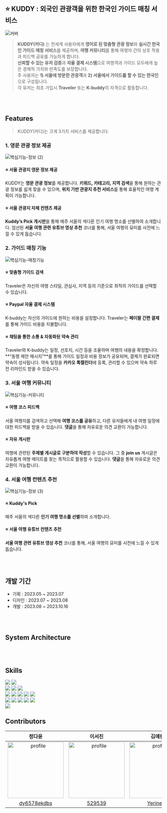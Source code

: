 ## ⭐ KUDDY : 외국인 관광객을 위한 한국인 가이드 매칭 서비스 
![커버](https://github.com/KUDDY-2023/KUDDY-front/assets/81161750/f7d569b6-fc3d-470a-983d-699189484dd5)


> **KUDDY(커디)** 는 전세계 사용자에게 **영어로 된 맞춤형 관광 정보**와 **실시간 한국인 가이드 매칭 서비스**를 제공하며, **여행 커뮤니티**를 통해 여행자 간의 상호 작용과 피드백 공유를 가능하게 합니다. </br>
**신뢰할 수 있는 유저 검증**과 **자율 결제 시스템**으로 여행객과 가이드 모두에게 높은 경제적 가치와 만족도를 보장합니다. </br>
주 사용자는 **1) 서울에 방문한 관광객**과 **2) 서울에서 가이드를 할 수 있는 한국인**으로 구성됩니다. </br>
각 유저는 최초 가입시 **Traveler** 또는 **K-buddy**의 자격으로 활동합니다. 

</br></br>

## Features
> KUDDY(커디)는 크게 3가지 서비스를 제공합니다.


### 1. 영문 관광 정보 제공
![핵심기능-정보 (2)](https://github.com/KUDDY-2023/KUDDY-front/assets/81161750/14d9ba9a-e3bc-41a2-80c1-d319cdc7ae8a)

#### ⭐ 서울 관광지 영문 정보 제공 
KUDDY는 **영문 관광 정보**를 제공합니다. **키워드, 카테고리, 지역 검색**을 통해 원하는 관광 정보를 쉽게 찾을 수 있으며, **위치 기반 관광지 추천 서비스**를 통해 효율적인 여행 계획이 가능합니다. 

#### ⭐ 서울 관광지 자체 컨텐츠 제공 
**Kuddy’s Pick 게시판**을 통해 매주 서울의 색다른 인기 여행 명소를 선별하여 소개합니다. 엄선된 **서울 여행 관련 유튜브 영상 추천** 코너를 통해, 서울 여행의 묘미를 사전에 느낄 수 있게 돕습니다.


### 2. 가이드 매칭 기능
![핵심기능-매칭기능](https://github.com/KUDDY-2023/KUDDY-front/assets/81161750/cd4f28ab-dad6-454e-b42d-147758eaa16d)

#### ⭐ 맞춤형 가이드 검색 
Traveler은 자신의 여행 스타일, 관심사, 지역 등의 기준으로 최적의 가이드를 선택할 수 있습니다. 

#### ⭐ Paypal 자율 결제 시스템
K-buddy는 자신의 가이드에 원하는 비용을 설정합니다. Traveler는 **페이팔 간편 결제**를 통해 가이드 비용을 지불합니다. 

#### ⭐ 채팅을 통한 소통 & 자동화된 약속 관리 
Traveler와 K-buddy는 일정, 선호지, 시간 등을 조율하며 여행의 내용을 확정합니다. 
**“동행 제안 메시지”**를 통해 가이드 일정과 비용 정보가 공유되며, 결제가 완료되면 약속이 성사됩니다. 
약속 일정을 **카카오 톡캘린더**에 등록, 관리할 수 있으며 약속 하루 전 리마인드 받을 수 있습니다. 

### 3. 서울 여행 커뮤니티 
![핵심기능-커뮤니티](https://github.com/KUDDY-2023/KUDDY-front/assets/81161750/0baae9ea-f0d1-49ec-9318-e2d0aa0827dc)

#### ⭐ 여행 코스 피드백
서울 여행지를 검색하고 선택해 **여행 코스를 공유**하고, 다른 유저들에게 내 여행 일정에 대한 피드백을 받을 수 있습니다.
**댓글**을 통해 자유로운 의견 교환이 가능합니다.

#### ⭐ 자유 게시판 
여행에 관련된 **주제별 게시글로 구분하여 작성**할 수 있습니다. 그 중 **join us** 게시글은 자유롭게 여행 메이트를 찾는 목적으로 활용할 수 있습니다.
**댓글**을 통해 자유로운 의견 교환이 가능합니다.


### 4. 서울 여행 컨텐츠 추천 
![핵심기능-정보 (3)](https://github.com/KUDDY-2023/KUDDY-front/assets/81161750/23dc10c3-16e9-4084-9d21-0d58d503fc8f)

#### ⭐ Kuddy's Pick
매주 서울의 색다른 **인기 여행 명소를 선별**하여 소개합니다. 

#### ⭐ 서울 여행 유튜브 컨텐츠 추천 
**서울 여행 관련 유튜브 영상 추천** 코너를 통해, 서울 여행의 묘미를 사전에 느낄 수 있게 돕습니다.



</br></br>

## 개발 기간
* 기획 : 2023.05 ~ 2023.07
* 디자인 : 2023.07 ~ 2023.08
* 개발 : 2023.08 ~ 2023.10.16 

</br></br>

## System Architecture

</br></br>

## Skills
<div display=flex>
<img src="https://img.shields.io/badge/Typescript-3178C6?style=flat-square&logo=typescript&logoColor=white">
<img src="https://img.shields.io/badge/React-61DAFB?style=flat-square&logo=React&logoColor=white">   
</div>

<div display=flex>  
<img src="https://img.shields.io/badge/axios-5A29E4?style=flat-square&logo=Axios&logoColor=white"> 
<img src="https://img.shields.io/badge/ReactQuery-5A29E4?style=flat-square&logo=ReactQuery&logoColor=white"> 
<img src="https://img.shields.io/badge/Recoil-5A29E4?style=flat-square&logo=Recoil&logoColor=white"> 
</div>


<div display=flex>
<img src="https://img.shields.io/badge/SCSS-CC6699?style=flat-square&logo=sass&logoColor=white"> 
<img src="https://img.shields.io/badge/bootstrap-7952B3?style=flat-square&logo=bootstrap&logoColor=white"> 
<img src="https://img.shields.io/badge/MUI-007FFF?style=flat-square&logo=mui&logoColor=white"> 
<img src="https://img.shields.io/badge/sweetalert2-764ABC?style=flat-square"> 
<img src="https://img.shields.io/badge/swiper-6332F6?style=flat-square&logo=swiper&logoColor=white"> 
</div>

<div  display=flex>
<img src="https://img.shields.io/badge/craco-3178C6?style=flat-square">
<img src="https://img.shields.io/badge/Prettier-F7B93E?style=flat-square&logo=prettier&logoColor=white"> 
<img src="https://img.shields.io/badge/Figma -F24E1E?style=flat-square&logo=Figma&logoColor=white"/> 
<img src="https://img.shields.io/badge/npm-CB3837?style=flat-square&logo=npm&logoColor=white">  
<img src="https://img.shields.io/badge/GitHub -181717?style=flat-square&logo=GitHub&logoColor=white"/> 
</div>


<img src="https://img.shields.io/badge/Vercel-000000?style=flat-square&logo=Vercel&logoColor=white"> 





## Contributors 

<table>
<thead>
<tr>
<th align="center">정다윤</th>
<th align="center">이서진</th>
<th align="center">김예린</th>
</tr>
</thead>
<tbody>
<tr>
<td align="center"><a target="_blank" rel="noopener noreferrer nofollow" href="https://avatars.githubusercontent.com/u/81161750?v=4">
  <img src="https://avatars.githubusercontent.com/u/81161750?v=4" alt="profile" width="180" height="180" style="max-width: 100%;"></a></td>
<td align="center"><a target="_blank" rel="noopener noreferrer nofollow" href="https://avatars.githubusercontent.com/u/102040717?v=4">
  <img src="https://avatars.githubusercontent.com/u/102040717?v=4" alt="profile" width="180" height="180" style="max-width: 100%;"></a></td>
<td align="center"><a target="_blank" rel="noopener noreferrer nofollow" href="https://avatars.githubusercontent.com/u/87409442?v=4">
  <img src="https://avatars.githubusercontent.com/u/87409442?v=4" alt="profile" width="180" height="180" style="max-width: 100%;"></a></td>
</tr>
<tr>
<td align="center"><a href="https://github.com/dy6578ekdbs">dy6578ekdbs</a></td>
<td align="center"><a href="https://github.com/529539">529539</a></td>
<td align="center"><a href="https://github.com/Yerineee">Yerineee</a></td>
</tr>
</tbody>
</table>
